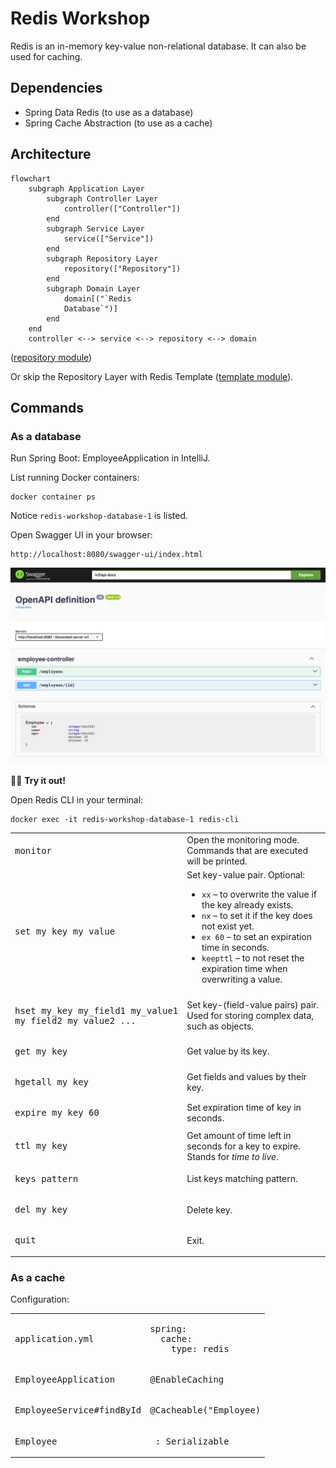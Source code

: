 # Redis Workshop

Redis is an in-memory key-value non-relational database. It can also be used for caching.

## Dependencies

- Spring Data Redis (to use as a database)
- Spring Cache Abstraction (to use as a cache)

## Architecture

```mermaid
flowchart
    subgraph Application Layer
        subgraph Controller Layer
            controller(["Controller"])
        end
        subgraph Service Layer
            service(["Service"])
        end
        subgraph Repository Layer
            repository(["Repository"])
        end
        subgraph Domain Layer
            domain[("`Redis
            Database`")]
        end
    end
    controller <--> service <--> repository <--> domain
```

([repository module](https://github.com/crigraiba/learning/tree/main/redis-workshop/repository))

Or skip the Repository Layer with Redis Template ([template module](https://github.com/crigraiba/learning/tree/main/redis-workshop/template)).

## Commands

### As a database

Run Spring Boot: EmployeeApplication in IntelliJ.

List running Docker containers:

```shell
docker container ps
```

Notice `redis-workshop-database-1` is listed.

Open Swagger UI in your browser:

```text
http://localhost:8080/swagger-ui/index.html
```

![Swagger UI](swagger-ui.png)

:woman_scientist: **Try it out!**

Open Redis CLI in your terminal:

```shell
docker exec -it redis-workshop-database-1 redis-cli
```

<table>
<tr>
<td><pre>monitor</pre></td>
<td>Open the monitoring mode. Commands that are executed will be printed.</td>
</tr>
<tr>
<td><pre>set my_key my_value</pre></td>
<td>
Set key-value pair. Optional:
<ul>
<li><code>xx</code> – to overwrite the value if the key already exists.</li>
<li><code>nx</code> – to set it if the key does not exist yet.</li>
<li><code>ex 60</code> – to set an expiration time in seconds.</li>
<li><code>keepttl</code> – to not reset the expiration time when overwriting a value.</li>
</ul>
</td>
</tr>
<tr>
<td>
<pre>hset my_key my_field1 my_value1
my_field2 my_value2 ...</pre>
</td>
<td>Set key-(field-value pairs) pair. Used for storing complex data, such as objects.</td>
</tr>
<tr>
<td><pre>get my_key</pre></td>
<td>Get value by its key.</td>
</tr>
<tr>
<td><pre>hgetall my_key</pre></td>
<td>Get fields and values by their key.</td>
</tr>
<tr>
<td><pre>expire my_key 60</pre></td>
<td>Set expiration time of key in seconds.</td>
</tr>
<tr>
<td><pre>ttl my_key</pre></td>
<td>Get amount of time left in seconds for a key to expire. Stands for <i>time to live</i>.</td>
</tr>
<tr>
<td><pre>keys pattern</pre></td>
<td>List keys matching pattern.</td>
</tr>
<tr>
<td><pre>del my_key</pre></td>
<td>Delete key.</td>
</tr>
<tr>
<td><pre>quit</pre></td>
<td>Exit.</td>
</tr>
</table>

### As a cache

Configuration:

<table>
<tr>
<td><pre>application.yml</pre></td>
<td>
<pre>
spring:
  cache:
    type: redis
</pre>
</td>
</tr>
<tr>
<td><pre>EmployeeApplication</pre></td>
<td><pre>@EnableCaching</pre></td>
</tr>
<tr>
<td><pre>EmployeeService#findById</pre></td>
<td><pre>@Cacheable("Employee)</pre></td>
</tr>
<tr>
<td><pre>Employee</pre></td>
<td><pre> : Serializable</pre></td>
</tr>
</table>